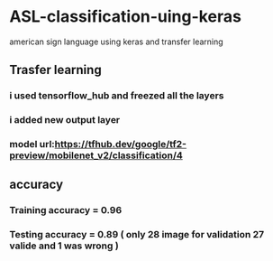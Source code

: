 # ASL-classification-uing-keras
american sign language using keras and transfer learning


## Trasfer learning
### i used tensorflow_hub and freezed all the layers 
### i added new output layer 
### model url:https://tfhub.dev/google/tf2-preview/mobilenet_v2/classification/4


## accuracy
### Training accuracy = 0.96
### Testing accuracy = 0.89 ( only 28 image for validation 27 valide and 1 was wrong )


